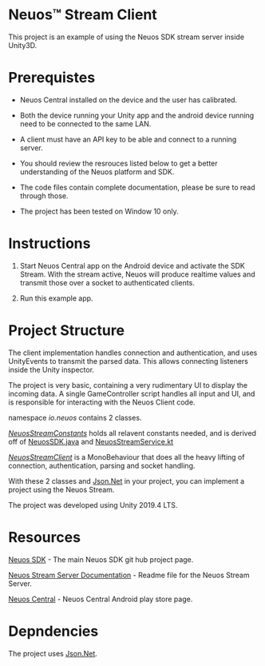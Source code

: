 # Neuos™ Stream Client

This project is an example of using the Neuos SDK stream server inside Unity3D.

# Prerequistes

- Neuos Central installed on the device and the user has calibrated.

- Both the device running your Unity app and the android device running need to be connected to the same LAN.

- A client must have an API key to be able and connect to a running server.

- You should review the resrouces listed below to get a better understanding of the Neuos platform and SDK.

- The code files contain complete documentation, please be sure to read through those.

- The project has been tested on Window 10 only.

# Instructions

1. Start Neuos Central app on the Android device and activate the SDK Stream.
With the stream active, Neuos will produce realtime values and transmit those over a socket to authenticated clients.

2. Run this example app.

# Project Structure

The client implementation handles connection and authentication, and uses UnityEvents to transmit the parsed data. This allows connecting listeners inside the Unity inspector.

The project is very basic, containing a very rudimentary UI to display the incoming data. A single GameController script handles all input and UI, and is responsible for interacting with the Neuos Client code.

namespace *io.neuos* contains 2 classes.

*[NeuosStreamConstants](/Assets/NeuosSocketClient/Scripts/io/neuos/NeuosStreamConstants.cs)* holds all relavent constants needed, and is derived off of [NeuosSDK.java](https://github.com/arctop/Neuos-SDK/blob/main/neuosSDK/src/main/java/io/neuos/NeuosSDK.java)
 and [NeuosStreamService.kt](https://github.com/arctop/Neuos-SDK/blob/main/neuosSDK/src/main/java/io/neuos/NeuosStreamService.kt)

*[NeuosStreamClient](/Assets/Scripts/io/neuos/NeuosStreamClient.cs)* is a MonoBehaviour that does all the heavy lifting of connection, authentication, parsing and socket handling.

With these 2 classes and [Json.Net](https://www.newtonsoft.com/json) in your project, you can implement a project using the Neuos Stream. 

The project was developed using Unity 2019.4 LTS.

# Resources

[Neuos SDK](https://github.com/arctop/Neuos-SDK) - The main Neuos SDK git hub project page.

[Neuos Stream Server Documentation](https://github.com/arctop/Neuos-SDK/blob/main/Neuos-Stream.md) - Readme file for the Neuos Stream Server.

[Neuos Central](https://play.google.com/store/apps/details?id=io.neuos.central) - Neuos Central Android play store page.

# Depndencies 

The project uses [Json.Net](https://www.newtonsoft.com/json).
